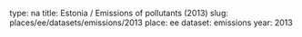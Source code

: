 type: na
title: Estonia / Emissions of pollutants (2013)
slug: places/ee/datasets/emissions/2013
place: ee
dataset: emissions
year: 2013
